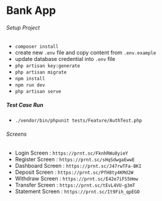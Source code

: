 # Bank App

###### Setup Project ######

- `composer install`
- create new `.env` file and copy content from `.env.example`
- update database credential into `.env` file
- `php artisan key:generate`
- `php artisan migrate`
- `npm install`
- `npm run dev`
- `php artisan serve`

#####  Test Case Run #####
- `./vendor/bin/phpunit tests/Feature/AuthTest.php`

###### Screens ######
- Login Screen : `https://prnt.sc/FknhRWu0yieY`
- Register Screen : `https://prnt.sc/sHqSdwgaEwwE`
- Dashboard Screen : `https://prnt.sc/J47rwTFa-BKI`
- Deposit Screen : `https://prnt.sc/PfH8ty4KMd2W`
- Withdraw Screen : `https://prnt.sc/E42e7iFS5Hmw`
- Transfer Screen : `https://prnt.sc/tEvL4VU-g3mT`
- Statement Screen : `https://prnt.sc/It9Fih_qpEGO`
